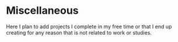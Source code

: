 # Miscellaneous 
Here I plan to add projects I complete in my free time or that I end up creating for any reason that is not related to work or studies.
